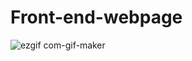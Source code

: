 # Front-end-webpage

![ezgif com-gif-maker](https://user-images.githubusercontent.com/106920964/194161416-0a3a8b1e-4951-4a1c-a392-1c4944d8ac61.gif)
